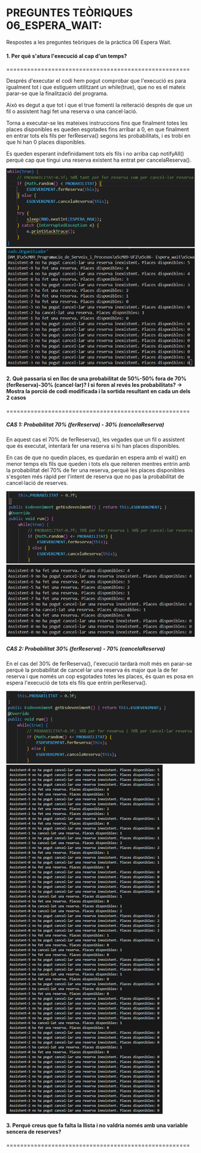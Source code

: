 # PREGUNTES TEÒRIQUES 06_ESPERA_WAIT:

Respostes a les preguntes teòriques de la pràctica 06 Espera Wait.

#### 1. Per què s'atura l'execució al cap d'un temps?
=====================================================

Després d'executar el codi hem pogut comprobar que l'execució es para igualment tot i que estiguem utilitzant un while(true), que no es el mateix parar-se que la finalització del programa.

Això es degut a que tot i que el true fomenti la reiteració després de que un fil o assistent hagi fet una reserva o una cancel·lació.

Torna a executar-se les mateixes instruccions fins que finalment totes les places disponibles es queden esgotades fins arribar a 0, en que finalment en entrar tots els fils per ferReserva() segons les probabilitats, i es trobi en que hi han 0 places disponibles.

Es queden esperant indefinidament tots els fils i no arriba cap notifyAll() perquè cap que tingui una reserva existent ha entrat per cancelaReserva().

![Codi inicial 0](screenshots/0-codi-inicial.png)
![Sortida 0](screenshots/1-resultat-50-50.png)

#### 2. Què passaria si en lloc de una probabilitat de 50%-50% fora de 70% (ferReserva)-30% (cancel·lar)? I si foren al revés les probabilitats? → Mostra la porció de codi modificada i la sortida resultant en cada un dels 2 casos
=====================================================

##### CAS 1: Probabilitat 70% (ferReserva) - 30% (cancelaReserva)

En aquest cas el 70% de ferReserva(), les vegades que un fil o assistent que és executat, intentarà fer una reserva si hi han places disponibles.

En cas de que no quedin places, es quedaràn en espera amb el wait() en menor temps els fils que queden i tots els que reiteren mentres entrin amb la probabilitat del 70% de fer una reserva, perquè les places disponibles s'esgoten més ràpid per l'intent de reserva que no pas la probabilitat de cancel·lació de reserves.

![Codi cas 1](screenshots/2-codi-cas-70-30.png)
![Sortida 1](screenshots/3-resultat-70-30.png)

##### CAS 2: Probabilitat 30% (ferReserva) - 70% (cancelaReserva)

En el cas del 30% de ferReserva(), l'execució tardarà molt més en parar-se perquè la probabilitat de cancel·lar una reserva és major que la de fer reserva i que només un cop esgotades totes les places, és quan es posa en espera l'execució de tots els fils que entrin perReserva().

![Codi cas 2](screenshots/4-codi-cas-30-70.png)
![Sortida 2](screenshots/5-resultat-30-70.png)

#### 3. Perquè creus que fa falta la llista i no valdria només amb una variable sencera de reserves?
=====================================================


